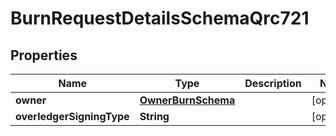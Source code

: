 

# BurnRequestDetailsSchemaQrc721


## Properties

Name | Type | Description | Notes
------------ | ------------- | ------------- | -------------
**owner** | [**OwnerBurnSchema**](OwnerBurnSchema.md) |  |  [optional]
**overledgerSigningType** | **String** |  |  [optional]




